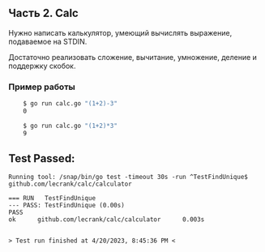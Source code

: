 ## Часть 2. Calc

Нужно написать калькулятор, умеющий вычислять выражение, подаваемое на STDIN.

Достаточно реализовать сложение, вычитание, умножение, деление и поддержку скобок.

### Пример работы

```bash
    $ go run calc.go "(1+2)-3"
    0

    $ go run calc.go "(1+2)*3"
    9
```

## Test Passed:
```
Running tool: /snap/bin/go test -timeout 30s -run ^TestFindUnique$ github.com/lecrank/calc/calculator

=== RUN   TestFindUnique
--- PASS: TestFindUnique (0.00s)
PASS
ok      github.com/lecrank/calc/calculator      0.003s


> Test run finished at 4/20/2023, 8:45:36 PM <
```
